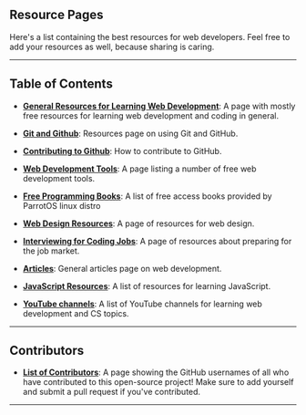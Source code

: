## Resource Pages

Here's a list containing the best resources for web developers. Feel free to add your resources as well, because sharing is caring.

---

## Table of Contents
* [**General Resources for Learning Web Development**](generalResources.md): A page with mostly free resources for learning web development and coding in general.

* [**Git and Github**](GitandGitHub_Resources/Using_Git_and_GitHub.md): Resources page on using Git and GitHub.

* [**Contributing to Github**](GitandGitHub_Resources/): How to contribute to GitHub.

* [**Web Development Tools**](FreeTools.md): A page listing a number of free web development tools.

* [**Free Programming Books**](Free_Programming_Books.md): A list of free access books provided by ParrotOS linux distro

* [**Web Design Resources**](WebDesignLearningResources.md): A page of resources for web design.

* [**Interviewing for Coding Jobs**](HowtoInterviewforCodeJobs.md): A page of resources about preparing for the job market.

* [**Articles**](DevelopmentArticles.md): General articles page on web development.

* [**JavaScript Resources**](JavaScript.md): A list of resources for learning JavaScript.
 
* [**YouTube channels**](YouTubeChannels_forLearning.md): A list of YouTube channels for learning web development and CS topics.


---

## Contributors
* [**List of Contributors**](CONTRIBUTORS.md): A page showing the GitHub usernames of all who have contributed to this open-source project! Make sure to add yourself and submit a pull request if you've contributed.

---
